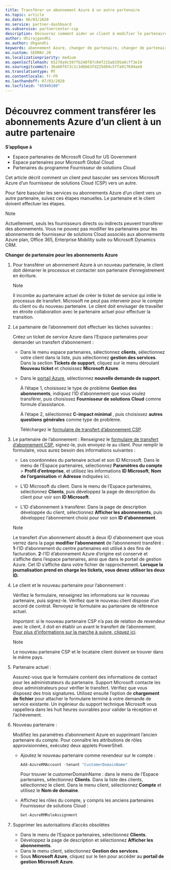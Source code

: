 ```yaml
---
title: Transférer un abonnement Azure à un autre partenaire
ms.topic: article
ms.date: 06/03/2020
ms.service: partner-dashboard
ms.subservice: partnercenter-csp
description: Découvrez comment aider un client à modifier le partenaire du programme CSP associé aux abonnements Azure de ce client.
author: dhirajgandhi
ms.author: dhgandhi
keywords: abonnement Azure, changer de partenaire, changer de partenaire, acquérir un nouveau partenaire, autre partenaire
ms.custom: SEOMAY.20
ms.localizationpriority: medium
ms.openlocfilehash: 65278a9c597fb240f87c04f215a8195a0cff3e19
ms.sourcegitcommit: 36a60f672c1c3d6b63fd225d04c5ffa917694ae0
ms.translationtype: MT
ms.contentlocale: fr-FR
ms.lasthandoff: 07/03/2020
ms.locfileid: "85949100"
---
```

# <a name="learn-how-to-transfer-a-customers-azure-subscriptions-to-another-partner"></a>Découvrez comment transférer les abonnements Azure d’un client à un autre partenaire

**S’applique à**

- Espace partenaires de Microsoft Cloud for US Government
- Espace partenaires pour Microsoft Global Cloud
- Partenaires du programme Fournisseur de solutions Cloud

Cet article décrit comment un client peut basculer ses services Microsoft Azure d’un fournisseur de solutions Cloud (CSP) vers un autre.

Pour faire basculer les services ou abonnements Azure d’un client vers un autre partenaire, suivez ces étapes manuelles. Le partenaire et le client doivent effectuer les étapes.

>[!Note]  
>Actuellement, seuls les fournisseurs directs ou indirects peuvent transférer des abonnements.
>Vous ne pouvez pas modifier les partenaires pour les abonnements de fournisseur de solutions Cloud associés aux abonnements Azure plan, Office 365, Enterprise Mobility suite ou Microsoft Dynamics CRM.

**Changer de partenaire pour les abonnements Azure**

1. Pour transférer un abonnement Azure à un nouveau partenaire, le client doit démarrer le processus et contacter son partenaire d’enregistrement en écriture.

   >[!Note]
   >Il incombe au partenaire actuel de créer le ticket de service qui initie le processus de transfert. Microsoft ne peut pas intervenir pour le compte du client ou du nouveau partenaire. Le client doit envisager de travailler en étroite collaboration avec le partenaire actuel pour effectuer la transition.

2. Le partenaire de l’abonnement doit effectuer les tâches suivantes :

   Créez un ticket de service Azure dans l’Espace partenaires pour demander un transfert d’abonnement&nbsp;:

   - Dans le menu espace partenaires, sélectionnez **clients**, sélectionnez votre client dans la liste, puis sélectionnez **gestion des services**. Dans la section **Tickets de support**, cliquez sur le menu déroulant **Nouveau ticket** et choisissez **Microsoft Azure**.

   - Dans le [portail Azure](https://portal.azure.com), sélectionnez **nouvelle demande de support**.

     À l’étape&nbsp;1, choisissez le type de problème **Gestion des abonnements**, indiquez l’ID d’abonnement que vous voulez transférer, puis choisissez **Fournisseur de solutions&nbsp;Cloud** comme formule d’assistance.

     À l’étape 2, sélectionnez **C-impact minimal** , puis choisissez **autres questions générales** comme type de problème.

     Téléchargez le [formulaire de transfert d’abonnement CSP](https://assets.windowsphone.com/5222c408-e546-4e01-b72a-2ec7d4c43d57/CSP_Subscription_Transfer_Form_Azure_InvariantCulture_Default.zip).

3. Le partenaire de l’abonnement : Renseignez le [formulaire de transfert d’abonnement CSP](https://assets.windowsphone.com/5222c408-e546-4e01-b72a-2ec7d4c43d57/CSP_Subscription_Transfer_Form_Azure_InvariantCulture_Default.zip), signez-le, puis envoyez-le au client. Pour remplir le formulaire, vous aurez besoin des informations suivantes&nbsp;:

   - Les coordonnées du partenaire actuel et son ID Microsoft. Dans le menu de l’Espace partenaires, sélectionnez **Paramètres du compte** &gt; **Profil d’entreprise**, et utilisez les informations **ID Microsoft**, **Nom de l’organisation** et **Adresse** indiquées ici.

   - L’ID Microsoft du client. Dans le menu de l’Espace partenaires, sélectionnez **Clients**, puis développez la page de description du client pour voir son **ID&nbsp;Microsoft**.

   - L’ID d’abonnement à transférer. Dans la page de description développée du client, sélectionnez **Afficher les abonnements**, puis développez l’abonnement choisi pour voir son **ID d’abonnement**.

   >[!Note]
   >Le transfert d’un abonnement aboutit à deux ID d’abonnement que vous verrez dans la page **modifier l’abonnement** de l’abonnement transféré : **1**-l’ID d’abonnement du centre partenaires est utilisé à des fins de facturation. **2**-l’ID d’abonnement Azure d’origine est conservé et s’affiche dans l’espace partenaires, ainsi que dans le portail de gestion Azure. Cet ID s’affiche dans votre fichier de rapprochement.  **Lorsque la journalisation prend en charge les tickets, vous devez utiliser les deux ID.**

4. Le client et le nouveau partenaire pour l’abonnement :

   Vérifiez le formulaire, renseignez les informations sur le nouveau partenaire, puis signez-le. Vérifiez que le nouveau client dispose d’un accord de contrat. Renvoyez le formulaire au partenaire de référence actuel.

   *Important*: si le nouveau partenaire CSP n’a pas de relation de revendeur avec le client, il doit en établir un avant le transfert de l’abonnement. [Pour plus d’informations sur la marche à suivre, cliquez ici](request-a-relationship-with-a-customer.md).

   >[!Note]
   >Le nouveau partenaire CSP et le locataire client doivent se trouver dans le même pays. 

5. Partenaire actuel :

   Assurez-vous que le formulaire contient des informations de contact pour les administrateurs du partenaire. Support Microsoft contacte les deux administrateurs pour vérifier le transfert. Vérifiez que vous disposez des trois signatures. Utilisez ensuite l’option de **chargement de fichier** pour attacher le formulaire terminé à votre demande de service existante. Un ingénieur du support technique Microsoft vous rappellera dans les huit heures ouvrables pour valider la réception et l’achèvement.

6. Nouveau partenaire :

   Modifiez les paramètres d’abonnement Azure en supprimant l’ancien partenaire du compte. Pour connaître les attributions de rôles approvisionnées, exécutez deux applets PowerShell.

   - Ajoutez le nouveau partenaire comme revendeur sur le compte :

     ```powershell
     Add-AzureRMAccount -tenant "CustomerDomainName"
     ```

     Pour trouver le customerDomainName : dans le menu de l’Espace partenaires, sélectionnez **Clients**. Dans la liste des clients, sélectionnez le client. Dans le menu client, sélectionnez **Compte** et utilisez le **Nom de domaine**.

   - Affichez les rôles du compte, y compris les anciens partenaires Fournisseur de solutions Cloud :

     ```powershell
     Get-AzureRMRoleAssignment
     ```

7. Supprimer les autorisations d’accès obsolètes

   - Dans le menu de l’Espace partenaires, sélectionnez **Clients**.
   - Développez la page de description et sélectionnez **Afficher les abonnements**.
   - Dans le menu client, sélectionnez **Gestion des services**.
   - Sous **Microsoft&nbsp;Azure**, cliquez sur le lien pour accéder au **portail de gestion Microsoft&nbsp;Azure**.
